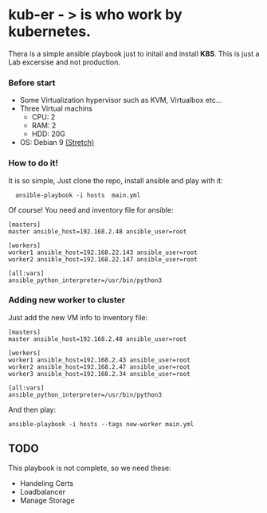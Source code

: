 # kub-er - > is who work by kubernetes.

Thera is a simple ansible playbook just to initail and install **K8S**. This is just a Lab excersise and not production.

### Before start

 * Some Virtualization hypervisor such as KVM, Virtualbox etc...
 * Three Virtual machins
   - CPU: 2
   - RAM: 2
   - HDD: 20G
 * OS: Debian 9 [(Stretch)](https://shgn.ir/images/debian-9.13.0-amd64-xfce-CD-1.iso)
 
 ### How to do it!
 
 It is so simple, Just clone the repo, install ansible and play with it:
 
      ansible-playbook -i hosts  main.yml
 
 Of course! You need and inventory file for ansible:
 
    [masters]
    master ansible_host=192.168.2.48 ansible_user=root

    [workers]
    worker1 ansible_host=192.168.22.143 ansible_user=root
    worker2 ansible_host=192.168.22.147 ansible_user=root

    [all:vars]
    ansible_python_interpreter=/usr/bin/python3
    
### Adding new worker to cluster

Just add the new VM info to inventory file:

    [masters]
    master ansible_host=192.168.2.48 ansible_user=root

    [workers]
    worker1 ansible_host=192.168.2.43 ansible_user=root
    worker2 ansible_host=192.168.2.47 ansible_user=root
    worker3 ansible_host=192.168.2.34 ansible_user=root

    [all:vars]
    ansible_python_interpreter=/usr/bin/python3

And then play:

    ansible-playbook -i hosts --tags new-worker main.yml
    
## TODO

This playbook is not complete, so we need these:

 * Handeling Certs
 * Loadbalancer
 * Manage Storage
